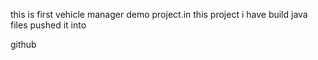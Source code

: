 this is first vehicle manager demo project.in this project i have build java files pushed it into 

github